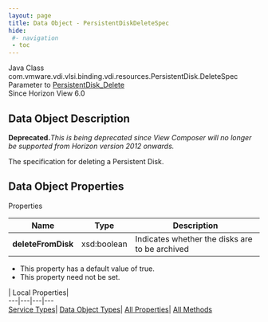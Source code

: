 ```yaml
---
layout: page
title: Data Object - PersistentDiskDeleteSpec
hide:
 #- navigation
 - toc
---
```






Java Class
    com.vmware.vdi.vlsi.binding.vdi.resources.PersistentDisk.DeleteSpec  
Parameter to
     [PersistentDisk_Delete](vdi.resources.PersistentDisk.md#delete)  
Since 
    Horizon View 6.0

## Data Object Description 

**Deprecated.**_This is being deprecated since View Composer will no longer be supported from Horizon version 2012 onwards._

The specification for deleting a Persistent Disk. 

## Data Object Properties

Properties

Name |  Type |  Description   
---|---|---  
**deleteFromDisk**|  xsd:boolean|  Indicates whether the disks are to be archived   


  * This property has a default value of true.
 * This property need not be set.

  
  
  
 | Local Properties|   
---|---|---|---  
[Service Types](index-mo_types.md)| [Data Object Types](index-do_types.md)| [All Properties](index-properties.md)| [All Methods](index-methods.md)  
  
  

